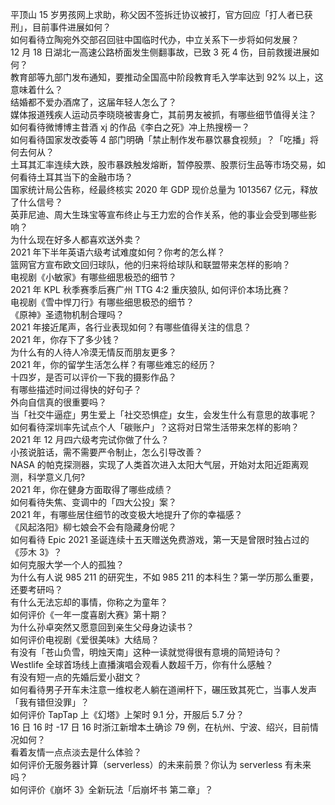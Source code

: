 平顶山 15 岁男孩网上求助，称父因不签拆迁协议被打，官方回应「打人者已获刑」，目前事件进展如何？  
如何看待立陶宛外交部召回驻中国临时代办，中立关系下一步将如何发展？  
12 月 18 日湖北一高速公路桥面发生侧翻事故，已致 3 死 4 伤，目前救援进展如何？  
教育部等九部门发布通知，要推动全国高中阶段教育毛入学率达到 92% 以上，这意味着什么？  
结婚都不爱办酒席了，这届年轻人怎么了？  
媒体报道残疾人运动员李晓晓被害身亡，其前男友被抓，有哪些细节值得关注？  
如何看待微博博主昔酒 xj 的作品《李白之死》冲上热搜榜一？  
如何看待国家发改委等 4 部门明确「禁止制作发布暴饮暴食视频」？「吃播」将何去何从？  
土耳其汇率连续大跌，股市暴跌触发熔断，暂停股票、股票衍生品等市场交易，如何看待土耳其当下的金融市场？  
国家统计局公告称，经最终核实 2020 年 GDP 现价总量为 1013567 亿元，释放了什么信号？  
英菲尼迪、周大生珠宝等宣布终止与王力宏的合作关系，他的事业会受到哪些影响？  
为什么现在好多人都喜欢送外卖？  
2021 年下半年英语六级考试难度如何？你考的怎么样？  
篮网官方宣布欧文回归球队，他的归来将给球队和联盟带来怎样的影响？  
电视剧《小敏家》有哪些细思极恐的细节？  
2021 年 KPL 秋季赛季后赛广州 TTG 4:2 重庆狼队, 如何评价本场比赛？  
电视剧《雪中悍刀行》有哪些细思极恐的细节？  
《原神》圣遗物机制合理吗？  
2021 年接近尾声，各行业表现如何？有哪些值得关注的信息？  
2021 年，你存下了多少钱？  
为什么有的人待人冷漠无情反而朋友更多？  
2021 年，你的留学生活怎么样？有哪些难忘的经历？  
十四岁，是否可以评价一下我的摄影作品？  
有哪些描述时间过得快的好句子？  
外向自信真的很重要吗？  
当「社交牛逼症」男生爱上「社交恐惧症」女生，会发生什么有意思的故事呢？  
如何看待深圳率先试点个人「碳账户」？这将对日常生活带来怎样的影响？  
2021 年 12 月四六级考完试你做了什么？  
小孩说脏话，需不需要严令制止，怎么引导改善？  
NASA 的帕克探测器，实现了人类首次进入太阳大气层，开始对太阳近距离观测，科学意义几何?  
2021 年，你在健身方面取得了哪些成绩？  
如何看待失焦、变调中的「四大公投」案？  
2021 年，有哪些居住细节的改变极大地提升了你的幸福感？  
《风起洛阳》柳七娘会不会有隐藏身份呢？  
如何看待 Epic 2021 圣诞连续十五天赠送免费游戏，第一天是曾限时独占过的《莎木 3》？  
如何克服大学一个人的孤独？  
为什么有人说 985 211 的研究生，不如 985 211 的本科生？第一学历那么重要，还要考研吗？  
有什么无法忘却的事情，你称之为童年？  
如何评价《一年一度喜剧大赛》第十期？  
为什么孙卓突然又愿意回到亲生父母身边读书？  
如何评价电视剧《爱很美味》大结局？  
有没有「苍山负雪，明烛天南」这种一读就觉得很有意境的简短诗句？  
Westlife 全球首场线上直播演唱会观看人数超千万，你有什么感触？  
有没有短一点的先婚后爱小甜文？  
如何看待男子开车未注意一维权老人躺在道闸杆下，碾压致其死亡，当事人发声「我有错但没罪」？  
如何评价 TapTap 上《幻塔》上架时 9.1 分，开服后 5.7 分？  
16 日 16 时 -17 日 16 时浙江新增本土确诊 79 例，在杭州、宁波、绍兴，目前情况如何？  
看着友情一点点淡去是什么体验？  
如何评价无服务器计算（serverless）的未来前景？你认为 serverless 有未来吗？  
如何评价《崩坏 3》全新玩法「后崩坏书 第二章」？  
